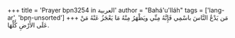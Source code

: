 +++
title = 'Prayer bpn3254 in العربية'
author = "Bahá'u'lláh"
tags = ['lang-ar', 'bpn-unsorted']
+++
مَن يَدْعُ النَّاسَ باسْمِي فَإِنَّهُ مِنِّي ويَظْهَرُ مِنْهُ مَا يَعْجَزُ عَنْهُ مَنْ عَلَى الأَرْضِ كُلِّهَا.
